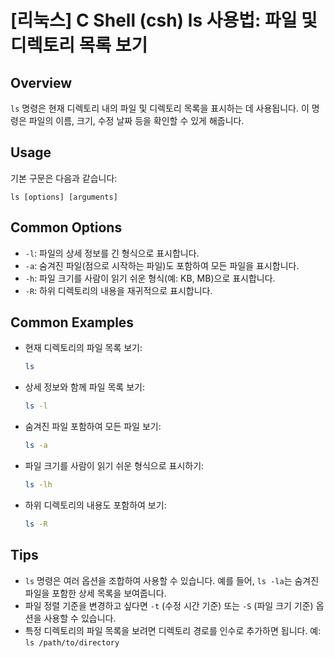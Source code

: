# [리눅스] C Shell (csh) ls 사용법: 파일 및 디렉토리 목록 보기

## Overview
`ls` 명령은 현재 디렉토리 내의 파일 및 디렉토리 목록을 표시하는 데 사용됩니다. 이 명령은 파일의 이름, 크기, 수정 날짜 등을 확인할 수 있게 해줍니다.

## Usage
기본 구문은 다음과 같습니다:

```
ls [options] [arguments]
```

## Common Options
- `-l`: 파일의 상세 정보를 긴 형식으로 표시합니다.
- `-a`: 숨겨진 파일(점으로 시작하는 파일)도 포함하여 모든 파일을 표시합니다.
- `-h`: 파일 크기를 사람이 읽기 쉬운 형식(예: KB, MB)으로 표시합니다.
- `-R`: 하위 디렉토리의 내용을 재귀적으로 표시합니다.

## Common Examples
- 현재 디렉토리의 파일 목록 보기:
  ```bash
  ls
  ```

- 상세 정보와 함께 파일 목록 보기:
  ```bash
  ls -l
  ```

- 숨겨진 파일 포함하여 모든 파일 보기:
  ```bash
  ls -a
  ```

- 파일 크기를 사람이 읽기 쉬운 형식으로 표시하기:
  ```bash
  ls -lh
  ```

- 하위 디렉토리의 내용도 포함하여 보기:
  ```bash
  ls -R
  ```

## Tips
- `ls` 명령은 여러 옵션을 조합하여 사용할 수 있습니다. 예를 들어, `ls -la`는 숨겨진 파일을 포함한 상세 목록을 보여줍니다.
- 파일 정렬 기준을 변경하고 싶다면 `-t` (수정 시간 기준) 또는 `-S` (파일 크기 기준) 옵션을 사용할 수 있습니다.
- 특정 디렉토리의 파일 목록을 보려면 디렉토리 경로를 인수로 추가하면 됩니다. 예: `ls /path/to/directory`
